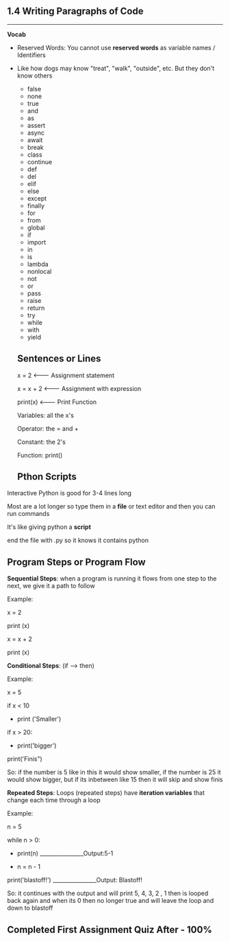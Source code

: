 ## 1.4 Writing Paragraphs of Code 
---
**Vocab**
- Reserved Words: You cannot use **reserved words** as variable names / Identifiers
- Like how dogs may know "treat", "walk", "outside", etc. But they don't know others
  - false     
  - none    
  - true      
  - and   
  - as       
  - assert
  - async
  - await
  - break
  - class
  - continue
  - def
  - del
  - elif
  - else
  - except
  - finally
  - for
  - from
  - global
  - if
  - import
  - in
  - is
  - lambda
  - nonlocal
  - not
  - or
  - pass
  - raise
  - return
  - try
  - while
  - with
  - yield

  ## Sentences or Lines
  x = 2 <--- Assignment statement
  
  x = x + 2 <--- Assignment with expression
  
  print(x) <--- Print Function

  Variables: all the x's
  
  Operator: the = and +
  
  Constant: the 2's
  
  Function: print()

  ## Pthon Scripts
Interactive Python is good for 3-4 lines long 

Most are a lot longer so type them in a **file** or text editor and then you can run commands

It's like giving python a **script** 

end the file with .py so it knows it contains python

## Program Steps or Program Flow 
**Sequential Steps**: when a program is running it flows from one step to the next, we give it a path to follow 

Example:

x = 2

print (x)

x = x + 2

print (x) 

**Conditional Steps**: (if --> then)

Example:

x = 5

if x < 10
 
  - print ('Smaller')

if x > 20:
  
  - print('bigger')

print('Finis")

So: if the number is 5 like in this it would show smaller, if the number is 25 it would show bigger, but if its inbetween like 15 then it will skip and show finis

**Repeated Steps**: Loops (repeated steps) have **iteration variables** that change each time through a loop 

Example:

n = 5 

while n > 0:
 
  - print(n)   ________________Output:5-1
    
  - n = n - 1

print('blastoff!')  ________________Output: Blastoff!

So: it continues with the output and will print 5, 4, 3, 2 , 1 then is looped back again and when its 0 then no longer true and will leave the loop and down to blastoff


## Completed First Assignment Quiz After - 100%
